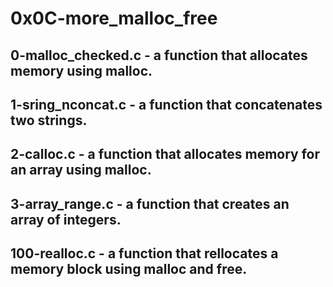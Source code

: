 # 0x0C-more_malloc_free
## 0-malloc_checked.c - a function that allocates memory using malloc.
## 1-sring_nconcat.c - a function that concatenates two strings.
## 2-calloc.c - a function that allocates memory for an array using malloc.
## 3-array_range.c - a function that creates an array of integers.
## 100-realloc.c - a function that rellocates a memory block using malloc and free.
